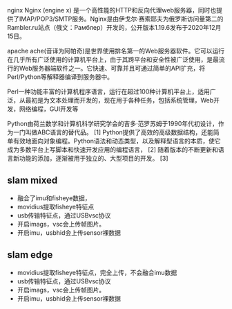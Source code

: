nginx
Nginx (engine x) 是一个高性能的HTTP和反向代理web服务器，同时也提供了IMAP/POP3/SMTP服务。Nginx是由伊戈尔·赛索耶夫为俄罗斯访问量第二的Rambler.ru站点（俄文：Рамблер）开发的，公开版本1.19.6发布于2020年12月15日。

apache 
ache(音译为阿帕奇)是世界使用排名第一的Web服务器软件。它可以运行在几乎所有广泛使用的计算机平台上，由于其跨平台和安全性被广泛使用，是最流行的Web服务器端软件之一。它快速、可靠并且可通过简单的API扩充，将Perl/Python等解释器编译到服务器中。

Perl一种功能丰富的计算机程序语言，运行在超过100种计算机平台上，适用广泛，从最初是为文本处理而开发的，现在用于各种任务，包括系统管理，Web开发，网络编程，GUI开发等

Python由荷兰数学和计算机科学研究学会的吉多·范罗苏姆于1990年代初设计，作为一门叫做ABC语言的替代品。 [1]  Python提供了高效的高级数据结构，还能简单有效地面向对象编程。Python语法和动态类型，以及解释型语言的本质，使它成为多数平台上写脚本和快速开发应用的编程语言， [2]  随着版本的不断更新和语言新功能的添加，逐渐被用于独立的、大型项目的开发。 [3] 



## slam mixed 
- 融合了imu和fisheye数据，
- movidius提取fisheye特征点
- usb传输特征点，通过USBvsc协议
- 开启imags，vsc会上传帧图片。
- 开启imu，usbhid会上传sensor裸数据


## slam edge
- movidius提取fisheye特征点，完全上传，不会融合imu数据
- usb传输特征点，通过USBvsc协议
- 开启imags，vsc会上传帧图片。
- 开启imu，usbhid会上传sensor裸数据

